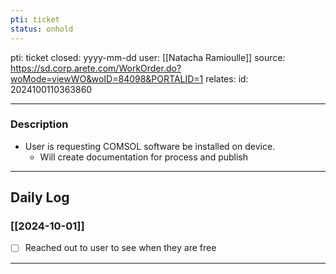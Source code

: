 ```yaml
---
pti: ticket
status: onhold
---
```

pti: ticket 
closed: yyyy-mm-dd
user: [[Natacha Ramioulle]]
source: https://sd.corp.arete.com/WorkOrder.do?woMode=viewWO&woID=84098&PORTALID=1
relates: 
id: 2024100110363860

---
### Description
- User is requesting COMSOL software be installed on device.
	- Will create documentation for process and publish
---
## Daily Log
### [[2024-10-01]]
- [ ] Reached out to user to see when they are free 
---




